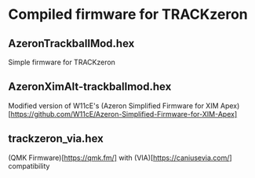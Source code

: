 # Compiled firmware for TRACKzeron

## AzeronTrackballMod.hex
Simple firmware for TRACKzeron

## AzeronXimAlt-trackballmod.hex
Modified version of W11cE's (Azeron Simplified Firmware for XIM Apex)[https://github.com/W11cE/Azeron-Simplified-Firmware-for-XIM-Apex]

## trackzeron_via.hex
(QMK Firmware)[https://qmk.fm/] with (VIA)[https://caniusevia.com/] compatibility 
